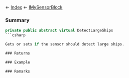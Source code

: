 ← [Index](Api-Index) ← [IMySensorBlock](Sandbox.ModAPI.Ingame.IMySensorBlock)

### Summary

```csharp
private public abstract virtual DetectLargeShips
```csharp

Gets or sets if the sensor should detect large ships.

### Returns

### Example

### Remarks


